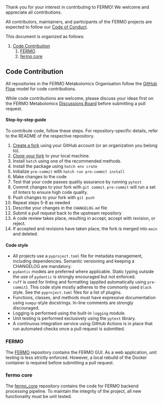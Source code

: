 Thank you for your interest in contributing to FERMO! We welcome and appreciate all contributions.

All contributors, maintainers, and participants of the FERMO projects are expected to follow our [Code of Conduct](CODE_OF_CONDUCT.md). 

This document is organized as follows:

1. [Code Contribution](#code-contribution)
   1. [FERMO](#fermo)
   2. [fermo core](#fermo-core)


## Code Contribution

All repositories in the FERMO Metabolomics Organisation follow the [GitHub Flow](https://guides.github.com/introduction/flow) model for code contributions.

While code contributions are welcome, please discuss your ideas first on the FERMO Metabolomics [Discussions Board](https://github.com/orgs/fermo-metabolomics/discussions) before submitting a pull request.

#### Step-by-step guide

To contribute code, follow these steps. For repository-specific details, refer to the README of the respective repository.

1. [Create a fork](https://help.github.com/articles/fork-a-repo) using your GitHub account (or an organization you belong to).
2. [Clone your fork](https://docs.github.com/en/repositories/creating-and-managing-repositories/cloning-a-repository) to your local machine.
3. Install `hatch` using one of the recommended methods.
4. Install the package using `hatch env crate`
5. Initialize `pre-commit` with `hatch run pre-commit install`
6. Make changes to the code
7. Test that your code passes quality assurance by running `pytest`
8. Commit changes to your fork with `git commit`. `pre-commit` will run a set of linters to ensure high code quality.
9. Push changes to your fork with `git push`
10. Repeat steps 5-8 as needed
11. Describe your changes in the `CHANGELOG.md` file
12. Submit a pull request back to the upstream repository
13. A code review takes place, resulting in accept, accept with revision, or reject. 
14. If accepted and revisions have taken place, the fork is merged into `main` and deleted.

#### Code style

- All projects use a `pyproject.toml` file for metadata management, including dependencies. Semantic versioning and keeping a CHANGELOG are mandatory.
- `pydantic` models are preferred where applicable. Static typing outside the use of `pydantic` is strongly encouraged but not enforced.
- `ruff` is used for linting and formatting (applied automatically using `pre-commit`). This code style mostly adheres to the commonly used `black` style. See the `pyproject.toml` files for a list of plugins.
- Functions, classes, and methods must have expressive documentation using `numpy`-style docstrings. In-line comments are strongly discouraged.
- Logging is performed using the built-in `logging` module.
- Unit testing is performed exclusively using the `pytest` library.
- A continuous integration service using GitHub Actions is in place that run automated checks once a pull request is submitted. 

### FERMO

The [FERMO](https://github.com/mmzdouc/fermo) repository contains the FERMO GUI.
As a web application, unit testing is less strictly enforced. However, a local rebuild of the Docker container is required before submitting a pull request.

### fermo core

The [fermo_core](https://github.com/mmzdouc/fermo_core) repository contains the code for FERMO backend processing pipeline.
To maintain the integrity of the project, all new functionality must be unit tested.
